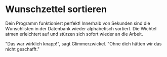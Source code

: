 # Wunschzettel sortieren

Dein Programm funktioniert perfekt! Innerhalb von Sekunden sind die Wunschlisten in der Datenbank wieder alphabetisch sortiert. Die Wichtel atmen erleichtert auf und stürzen sich sofort wieder an die Arbeit.

"Das war wirklich knapp!", sagt Glimmerzwickel. "Ohne dich hätten wir das nicht geschafft."
